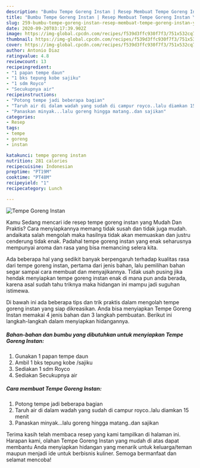 ```yaml
---
description: "Bumbu Tempe Goreng Instan | Resep Membuat Tempe Goreng Instan Yang Lezat"
title: "Bumbu Tempe Goreng Instan | Resep Membuat Tempe Goreng Instan Yang Lezat"
slug: 259-bumbu-tempe-goreng-instan-resep-membuat-tempe-goreng-instan-yang-lezat
date: 2020-09-20T03:17:39.902Z
image: https://img-global.cpcdn.com/recipes/f539d3ffc930f7f3/751x532cq70/tempe-goreng-instan-foto-resep-utama.jpg
thumbnail: https://img-global.cpcdn.com/recipes/f539d3ffc930f7f3/751x532cq70/tempe-goreng-instan-foto-resep-utama.jpg
cover: https://img-global.cpcdn.com/recipes/f539d3ffc930f7f3/751x532cq70/tempe-goreng-instan-foto-resep-utama.jpg
author: Antonio Diaz
ratingvalue: 4.8
reviewcount: 13
recipeingredient:
- "1 papan tempe daun"
- "1 bks tepung kobe sajiku"
- "1 sdm Royco"
- "Secukupnya air"
recipeinstructions:
- "Potong tempe jadi beberapa bagian"
- "Taruh air di dalam wadah yang sudah di campur royco..lalu diamkan 15 menit"
- "Panaskan minyak...lalu goreng hingga matang..dan sajikan"
categories:
- Resep
tags:
- tempe
- goreng
- instan

katakunci: tempe goreng instan 
nutrition: 281 calories
recipecuisine: Indonesian
preptime: "PT19M"
cooktime: "PT48M"
recipeyield: "1"
recipecategory: Lunch

---
```



![Tempe Goreng Instan](https://img-global.cpcdn.com/recipes/f539d3ffc930f7f3/751x532cq70/tempe-goreng-instan-foto-resep-utama.jpg)

Kamu Sedang mencari ide resep tempe goreng instan yang Mudah Dan Praktis? Cara menyiapkannya memang tidak susah dan tidak juga mudah. andaikata salah mengolah maka hasilnya tidak akan memuaskan dan justru cenderung tidak enak. Padahal tempe goreng instan yang enak seharusnya mempunyai aroma dan rasa yang bisa memancing selera kita.



Ada beberapa hal yang sedikit banyak berpengaruh terhadap kualitas rasa dari tempe goreng instan, pertama dari jenis bahan, lalu pemilihan bahan segar sampai cara membuat dan menyajikannya. Tidak usah pusing jika hendak menyiapkan tempe goreng instan enak di mana pun anda berada, karena asal sudah tahu triknya maka hidangan ini mampu jadi suguhan istimewa.


Di bawah ini ada beberapa tips dan trik praktis dalam mengolah tempe goreng instan yang siap dikreasikan. Anda bisa menyiapkan Tempe Goreng Instan memakai 4 jenis bahan dan 3 langkah pembuatan. Berikut ini langkah-langkah dalam menyiapkan hidangannya.

<!--inarticleads1-->

##### Bahan-bahan dan bumbu yang dibutuhkan untuk menyiapkan Tempe Goreng Instan:

1. Gunakan 1 papan tempe daun
1. Ambil 1 bks tepung kobe /sajiku
1. Sediakan 1 sdm Royco
1. Sediakan Secukupnya air




<!--inarticleads2-->

##### Cara membuat Tempe Goreng Instan:

1. Potong tempe jadi beberapa bagian
1. Taruh air di dalam wadah yang sudah di campur royco..lalu diamkan 15 menit
1. Panaskan minyak...lalu goreng hingga matang..dan sajikan




Terima kasih telah membaca resep yang kami tampilkan di halaman ini. Harapan kami, olahan Tempe Goreng Instan yang mudah di atas dapat membantu Anda menyiapkan hidangan yang menarik untuk keluarga/teman maupun menjadi ide untuk berbisnis kuliner. Semoga bermanfaat dan selamat mencoba!
